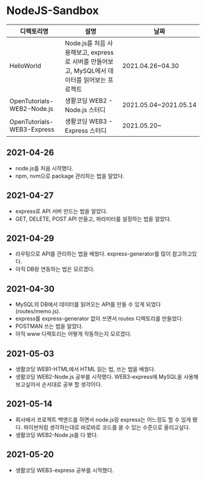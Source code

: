 # NodeJS-Sandbox

| 디렉토리명                 | 설명                                                         | 날짜                  |
| -------------------------- | ------------------------------------------------------------ | --------------------- |
| HelloWorld                 | Node.js를 처음 사용해보고, express로 서버를 만들어보고, MySQL에서 데이터를 읽어보는 프로젝트 | 2021.04.26~04.30      |
| OpenTutorials-WEB2-Node.js | 생활코딩 WEB2 - Node.js 스터디                               | 2021.05.04~2021.05.14 |
| OpenTutorials-WEB3-Express | 생활코딩 WEB3 - Express 스터디                               | 2021.05.20~           |



## 2021-04-26

- node.js를 처음 시작했다. 
- npm, nvm으로 package 관리하는 법을 알았다.



## 2021-04-27

- express로 API 서버 만드는 법을 알았다. 
- GET, DELETE, POST API 만들고, 파라미터를 설정하는 법을 알았다.



## 2021-04-29

- 라우팅으로 API를 관리하는 법을 배웠다. express-generator를 많이 참고하고있다.
- 아직 DB랑 연동하는 법은 모르겠다.



## 2021-04-30

- MySQL의 DB에서 데이터를 읽어오는 API를 만들 수 있게 되었다 (routes/memo.js).
- express를 express-generator 없이 쓰면서 routes 디렉토리를 만들었다.
- POSTMAN 쓰는 법을 알았다.
- 아직 www 디렉토리는 어떻게 작동하는지 모르겠다. 



## 2021-05-03

- 생활코딩 WEB1-HTML에서 HTML 읽는 법, 쓰는 법을 배웠다. 
- 생활코딩 WEB2-Node.js 공부를 시작했다. WEB3-express에 MySQL을 사용해보고싶어서 순서대로 공부 할 생각이다.



## 2021-05-14

- 회사에서 프로젝트 백엔드를 하면서 node.js랑 express는 어느정도 할 수 있게 됐다. 파이썬처럼 생각하는대로 바로바로 코드를 쓸 수 있는 수준으로 올리고싶다.
- 생활코딩 WEB2-Node.js를 다 봤다.



## 2021-05-20

- 생활코딩 WEB3-express 공부를 시작했다.
